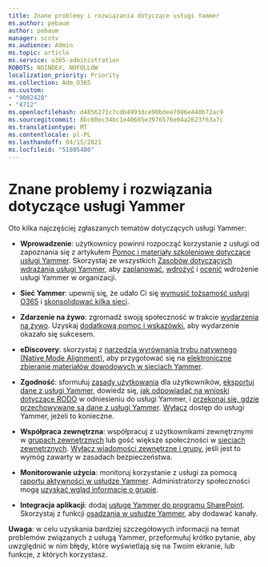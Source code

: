 ```yaml
---
title: Znane problemy i rozwiązania dotyczące usługi Yammer
ms.author: pebaum
author: pebaum
manager: scotv
ms.audience: Admin
ms.topic: article
ms.service: o365-administration
ROBOTS: NOINDEX, NOFOLLOW
localization_priority: Priority
ms.collection: Adm_O365
ms.custom:
- "9002428"
- "4712"
ms.openlocfilehash: d4856271c7cdb4993dce90bdee7086e440b72ac9
ms.sourcegitcommit: 8bc60ec34bc1e40685e3976576e04a2623f63a7c
ms.translationtype: MT
ms.contentlocale: pl-PL
ms.lasthandoff: 04/15/2021
ms.locfileid: "51805480"
---
```

# <a name="yammer-common-issues-and-resolutions"></a>Znane problemy i rozwiązania dotyczące usługi Yammer

Oto kilka najczęściej zgłaszanych tematów dotyczących usługi Yammer:

- **Wprowadzenie**: użytkownicy powinni rozpocząć korzystanie z usługi od zapoznania się z artykułem [Pomoc i materiały szkoleniowe dotyczące usługi Yammer](https://support.office.com/yammer). Skorzystaj ze wszystkich [Zasobów dotyczących wdrażania usługi Yammer](https://aka.ms/yamresources), aby [zaplanować](https://aka.ms/YamSuccessGuide), [wdrożyć](https://aka.ms/YamLaunchPlaybook) i [ocenić](https://aka.ms/YamMeasureSuccesGuide) wdrożenie usługi Yammer w organizacji. 

- **Sieć Yammer**: upewnij się, że udało Ci się [wymusić tożsamość usługi O365](https://docs.microsoft.com/yammer/configure-your-yammer-network/enforce-office-365-identity) i [skonsolidować kilka sieci](https://docs.microsoft.com/yammer/configure-your-yammer-network/consolidate-multiple-yammer-networks). 

- **Zdarzenie na żywo**: zgromadź swoją społeczność w trakcie [wydarzenia na żywo](https://docs.microsoft.com/yammer/manage-yammer-groups/yammer-live-events). Uzyskaj [dodatkową pomoc i wskazówki](https://resources.techcommunity.microsoft.com/live-events/assistance/), aby wydarzenie okazało się sukcesem. 

- **eDiscovery**: skorzystaj z [narzędzia wyrównania trybu natywnego (Native Mode Alignment)](https://docs.microsoft.com/yammer/configure-your-yammer-network/overview-native-mode), aby przygotować się na [elektroniczne zbieranie materiałów dowodowych w sieciach Yammer](https://docs.microsoft.com/yammer/manage-security-and-compliance/overview-of-ediscovery). 

- **Zgodność**: sformułuj [zasady użytkowania](https://docs.microsoft.com/yammer/manage-security-and-compliance/set-up-a-usage-policy) dla użytkowników, [eksportuj dane z usługi Yammer](https://docs.microsoft.com/yammer/manage-security-and-compliance/export-yammer-enterprise-data), dowiedz się, [jak odpowiadać na wnioski dotyczące RODO](https://docs.microsoft.com/yammer/manage-security-and-compliance/gdpr-requests-in-yammer-enterprise) w odniesieniu do usługi Yammer, i [przekonaj się, gdzie przechowywane są dane z usługi Yammer](https://docs.microsoft.com/yammer/manage-security-and-compliance/data-residency). [Wyłącz](https://docs.microsoft.com/yammer/manage-yammer-users/turn-off-user-access) dostęp do usługi Yammer, jeżeli to konieczne.

- **Współpraca zewnętrzna**: współpracuj z użytkownikami zewnętrznymi w [grupach zewnętrznych](https://docs.microsoft.com/yammer/work-with-external-users/create-and-manage-external-groups) lub gość większe społeczności w [sieciach zewnętrznych](https://docs.microsoft.com/yammer/work-with-external-users/create-and-manage-an-external-network). [Wyłącz wiadomości zewnętrzne i grupy](https://docs.microsoft.com/yammer/work-with-external-users/disable-external-messaging), jeśli jest to wymóg zawarty w zasadach bezpieczeństwa.

- **Monitorowanie użycia**: monitoruj korzystanie z usługi za pomocą [raportu aktywności w usłudze Yammer](https://docs.microsoft.com/microsoft-365/admin/activity-reports/yammer-activity-report). Administratorzy społeczności mogą [uzyskać wgląd informacje o grupie](https://support.office.com/article/view-group-insights-in-yammer-73f9fa6d-d442-4f25-9194-d5317c9328ab).

- **Integracja aplikacji**: dodaj [usługę Yammer do programu SharePoint](https://docs.microsoft.com/yammer/integrate-yammer-with-other-apps/embed-a-feed-into-a-sharepoint-site). Skorzystaj z funkcji [osadzania w usłudze Yammer](https://developer.yammer.com/docs/embed), aby dodawać kanały. 

**Uwaga**: w celu uzyskania bardziej szczegółowych informacji na temat problemów związanych z usługą Yammer, przeformułuj krótko pytanie, aby uwzględnić w nim błędy, które wyświetlają się na Twoim ekranie, lub funkcje, z których korzystasz.
